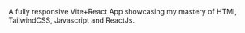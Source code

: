 A fully responsive Vite+React App showcasing my mastery of HTMl, TailwindCSS, Javascript and ReactJs.
